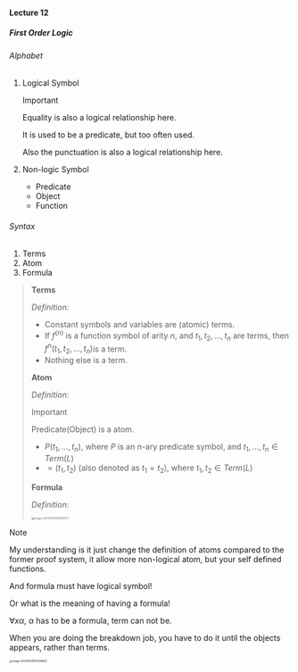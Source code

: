 #### Lecture 12

##### First Order Logic

###### Alphabet

1. Logical Symbol

   > [!IMPORTANT]
   >
   > Equality is also a logical relationship here.
   >
   > It is used to be a predicate, but too often used.
   >
   > Also the punctuation is also a logical relationship here.

2. Non-logic Symbol

   - Predicate
   - Object
   - Function

###### Syntax

1. Terms
2. Atom
3. Formula

> **Terms**
>
> *Definition:*
>
> - Constant symbols and variables are (atomic) terms.
> - If $f ^{(n)}$ is a function symbol of arity $n$, and $t_1,t_2, ...,t_n$ are terms, then $f ^n (t_1,t_2, ...,t_n)$​ is a term.
> -  Nothing else is a term.
>
> **Atom**
>
> *Definition:*
>
> > [!IMPORTANT]
> >
> > Predicate(Object) is a atom.
>
> - $P(t_1, ...,t_n)$, where $P$ is an n-ary predicate symbol, and $t_1, ...,t_n ∈ Term(L )$
> - $= (t_1,t_2)$ (also denoted as $t_1 = t_2$), where $t_1,t_2 ∈ Term(L )$
>
> **Formula**
>
> *Definition:*
>
> <img src="C:\Users\孙璟琦\AppData\Roaming\Typora\typora-user-images\image-20240508104609771.png" alt="image-20240508104609771" style="zoom:33%;" />

> [!NOTE]
>
> My understanding is it just change the definition of atoms compared to the former proof system, it allow more non-logical atom, but your self defined functions.
>
> And formula must have logical symbol!
>
> Or what is the meaning of having a formula!
>
> $\forall x \alpha$, $\alpha$ has to be a formula, term can not be.
>
> When you are doing the breakdown job, you have to do it until the objects appears, rather than terms.
>
> <img src="C:\Users\孙璟琦\AppData\Roaming\Typora\typora-user-images\image-20240508110208663.png" alt="image-20240508110208663" style="zoom:33%;" />

